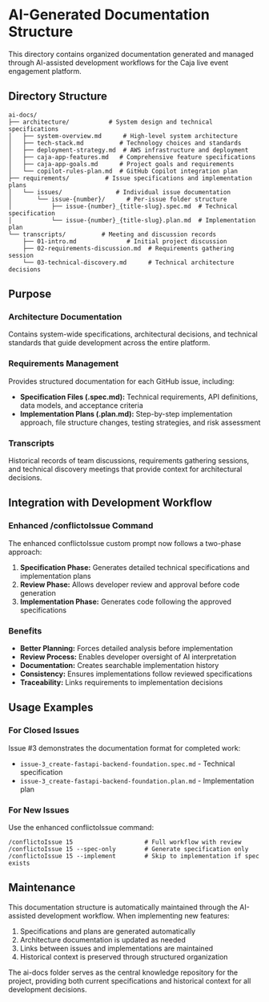 # AI-Generated Documentation Structure

This directory contains organized documentation generated and managed through AI-assisted development workflows for the Caja live event engagement platform.

## Directory Structure

```
ai-docs/
├── architecture/           # System design and technical specifications
│   ├── system-overview.md      # High-level system architecture
│   ├── tech-stack.md          # Technology choices and standards
│   ├── deployment-strategy.md  # AWS infrastructure and deployment
│   ├── caja-app-features.md   # Comprehensive feature specifications
│   ├── caja-app-goals.md      # Project goals and requirements
│   └── copilot-rules-plan.md  # GitHub Copilot integration plan
├── requirements/          # Issue specifications and implementation plans
│   └── issues/               # Individual issue documentation
│       └── issue-{number}/      # Per-issue folder structure
│           ├── issue-{number}_{title-slug}.spec.md  # Technical specification
│           └── issue-{number}_{title-slug}.plan.md  # Implementation plan
└── transcripts/          # Meeting and discussion records
    ├── 01-intro.md              # Initial project discussion
    ├── 02-requirements-discussion.md  # Requirements gathering session
    └── 03-technical-discovery.md      # Technical architecture decisions
```

## Purpose

### Architecture Documentation
Contains system-wide specifications, architectural decisions, and technical standards that guide development across the entire platform.

### Requirements Management
Provides structured documentation for each GitHub issue, including:
- **Specification Files (.spec.md):** Technical requirements, API definitions, data models, and acceptance criteria
- **Implementation Plans (.plan.md):** Step-by-step implementation approach, file structure changes, testing strategies, and risk assessment

### Transcripts
Historical records of team discussions, requirements gathering sessions, and technical discovery meetings that provide context for architectural decisions.

## Integration with Development Workflow

### Enhanced /conflictoIssue Command
The enhanced conflictoIssue custom prompt now follows a two-phase approach:

1. **Specification Phase:** Generates detailed technical specifications and implementation plans
2. **Review Phase:** Allows developer review and approval before code generation
3. **Implementation Phase:** Generates code following the approved specifications

### Benefits
- **Better Planning:** Forces detailed analysis before implementation
- **Review Process:** Enables developer oversight of AI interpretation
- **Documentation:** Creates searchable implementation history
- **Consistency:** Ensures implementations follow reviewed specifications
- **Traceability:** Links requirements to implementation decisions

## Usage Examples

### For Closed Issues
Issue #3 demonstrates the documentation format for completed work:
- `issue-3_create-fastapi-backend-foundation.spec.md` - Technical specification
- `issue-3_create-fastapi-backend-foundation.plan.md` - Implementation plan

### For New Issues
Use the enhanced conflictoIssue command:
```
/conflictoIssue 15                    # Full workflow with review
/conflictoIssue 15 --spec-only        # Generate specification only
/conflictoIssue 15 --implement        # Skip to implementation if spec exists
```

## Maintenance

This documentation structure is automatically maintained through the AI-assisted development workflow. When implementing new features:

1. Specifications and plans are generated automatically
2. Architecture documentation is updated as needed
3. Links between issues and implementations are maintained
4. Historical context is preserved through structured organization

The ai-docs folder serves as the central knowledge repository for the project, providing both current specifications and historical context for all development decisions.
